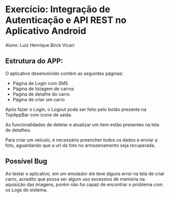 # Exercício: Integração de Autenticação e API REST no Aplicativo Android

Aluno: Luiz Henrique Birck Vicari

## Estrutura do APP:

O aplicativo desenvolvido contém as seguintes páginas:

- Página de Login com SMS
- Página de listagem de carros
- Pagina de detalhe do carro
- Página de criar um carro

Após fazer o Login, o Logout pode ser feito pelo botão presente na TopAppBar com ícone de saída.

As funcionalidades de deletar e atualizar um item estão presentes na tela de detalhes.

Para criar um veículo, é necessário preencher todos os dados e enviar a foto, aguardando que a url da foto no armazenamento seja recuperada.

## Possível Bug

Ao testar o aplicativo, em um emulador ele teve alguns error na tela de criar carro, acredito que possa ser algum uso excessivo de memória na aquisição das imagens, porém não fui capaz de encontrar o problema com os Logs do sistema.

